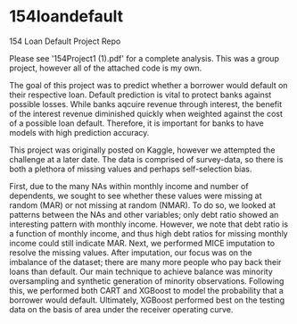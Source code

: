 # 154loandefault
154 Loan Default Project Repo 

Please see '154Project1 (1).pdf' for a complete analysis. This was a group project, however all of the attached code is my own. 

The goal of this project was to predict whether a borrower would default on their respective loan. Default prediction is vital to protect banks against possible losses. While banks aqcuire revenue through interest, the benefit of the interest revenue diminished quickly when weighted against the cost of a possible loan default. Therefore, it is important for banks to have models with high prediction accuracy. 

This project was originally posted on Kaggle, however we attempted the challenge at a later date. The data is comprised of survey-data, so there is both a plethora of missing values and perhaps self-selection bias. 

First, due to the many NAs within monthly income and number of dependents, we sought to see whether these values were missing at random (MAR) or not missing at random (NMAR). To do so, we looked at patterns between the NAs and other variables; only debt ratio showed an interesting pattern with monthly income. However, we note that debt ratio is a function of monthly income, and thus high debt ratios for missing monthly income could still indicate MAR. Next, we performed MICE imputation to resolve the missing values. After imputation, our focus was on the imbalance of the dataset; there are many more people who pay back their loans than default. Our main technique to achieve balance was minority oversampling and synthetic generation of minority observations. Following this, we performed both CART and XGBoost to model the probability that a borrower would default. Ultimately, XGBoost performed best on the testing data on the basis of area under the receiver operating curve. 
